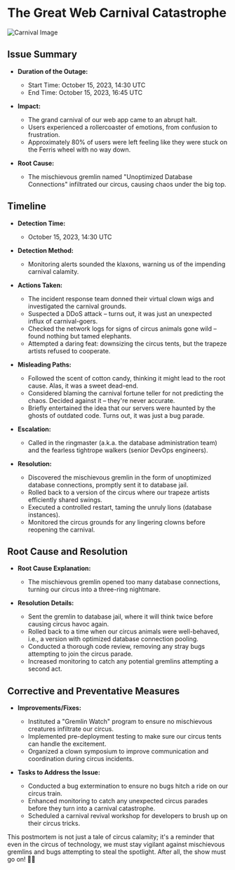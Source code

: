 # The Great Web Carnival Catastrophe

![Carnival Image](https://example.com/carnival_image.png)

## Issue Summary

- **Duration of the Outage:**
  - Start Time: October 15, 2023, 14:30 UTC
  - End Time: October 15, 2023, 16:45 UTC

- **Impact:**
  - The grand carnival of our web app came to an abrupt halt.
  - Users experienced a rollercoaster of emotions, from confusion to frustration.
  - Approximately 80% of users were left feeling like they were stuck on the Ferris wheel with no way down.

- **Root Cause:**
  - The mischievous gremlin named "Unoptimized Database Connections" infiltrated our circus, causing chaos under the big top.

## Timeline

- **Detection Time:**
  - October 15, 2023, 14:30 UTC

- **Detection Method:**
  - Monitoring alerts sounded the klaxons, warning us of the impending carnival calamity.

- **Actions Taken:**
  - The incident response team donned their virtual clown wigs and investigated the carnival grounds.
  - Suspected a DDoS attack – turns out, it was just an unexpected influx of carnival-goers.
  - Checked the network logs for signs of circus animals gone wild – found nothing but tamed elephants.
  - Attempted a daring feat: downsizing the circus tents, but the trapeze artists refused to cooperate.

- **Misleading Paths:**
  - Followed the scent of cotton candy, thinking it might lead to the root cause. Alas, it was a sweet dead-end.
  - Considered blaming the carnival fortune teller for not predicting the chaos. Decided against it – they're never accurate.
  - Briefly entertained the idea that our servers were haunted by the ghosts of outdated code. Turns out, it was just a bug parade.

- **Escalation:**
  - Called in the ringmaster (a.k.a. the database administration team) and the fearless tightrope walkers (senior DevOps engineers).

- **Resolution:**
  - Discovered the mischievous gremlin in the form of unoptimized database connections, promptly sent it to database jail.
  - Rolled back to a version of the circus where our trapeze artists efficiently shared swings.
  - Executed a controlled restart, taming the unruly lions (database instances).
  - Monitored the circus grounds for any lingering clowns before reopening the carnival.

## Root Cause and Resolution

- **Root Cause Explanation:**
  - The mischievous gremlin opened too many database connections, turning our circus into a three-ring nightmare.

- **Resolution Details:**
  - Sent the gremlin to database jail, where it will think twice before causing circus havoc again.
  - Rolled back to a time when our circus animals were well-behaved, i.e., a version with optimized database connection pooling.
  - Conducted a thorough code review, removing any stray bugs attempting to join the circus parade.
  - Increased monitoring to catch any potential gremlins attempting a second act.

## Corrective and Preventative Measures

- **Improvements/Fixes:**
  - Instituted a "Gremlin Watch" program to ensure no mischievous creatures infiltrate our circus.
  - Implemented pre-deployment testing to make sure our circus tents can handle the excitement.
  - Organized a clown symposium to improve communication and coordination during circus incidents.

- **Tasks to Address the Issue:**
  - Conducted a bug extermination to ensure no bugs hitch a ride on our circus train.
  - Enhanced monitoring to catch any unexpected circus parades before they turn into a carnival catastrophe.
  - Scheduled a carnival revival workshop for developers to brush up on their circus tricks.

This postmortem is not just a tale of circus calamity; it's a reminder that even in the circus of technology, we must stay vigilant against mischievous gremlins and bugs attempting to steal the spotlight. After all, the show must go on! 🎪✨

